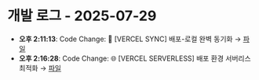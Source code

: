 # 개발 로그 - 2025-07-29

- **오후 2:11:13**: Code Change: 🚀 [VERCEL SYNC] 배포-로컬 완벽 동기화 → [파일](../code-changes/2025-07-29T05-11-13-562Z_code_change.json)
- **오후 2:16:28**: Code Change: 🌐 [VERCEL SERVERLESS] 배포 환경 서버리스 최적화 → [파일](../code-changes/2025-07-29T05-16-28-487Z_code_change.json)
